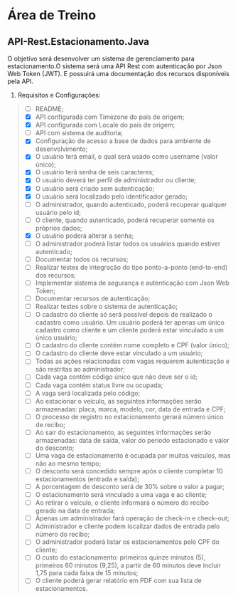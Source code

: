 # Área de Treino


## API-Rest.Estacionamento.Java

O objetivo será desenvolver um sistema de gerenciamento para estacionamento.O sistema será uma API Rest com autenticação por Json Web Token (JWT). E possuirá uma documentação dos recursos disponíveis pela API.

1. Requisitos e Configurações:
> - [ ] README;
> - [x] API configurada com Timezone do país de origem;
> - [x] API configurada com Locale do país de origem;
> - [ ] API com sistema de auditoria;
> - [x] Configuração de acesso a base de dados para ambiente de desenvolvimento;
> - [x] O usuário terá email, o qual será usado como username (valor único);
> - [x] O usuário terá senha de seis caracteres;
> - [x] O usuário deverá ter perfil de administrador ou cliente;
> - [x] O usuário será criado sem autenticação;
> - [x] O usuário será localizado pelo identificador gerado;
> - [ ] O administrador, quando autenticado, poderá recuperar qualquer usuário pelo id;
> - [ ] O cliente, quando autenticado, poderá recuperar somente os próprios dados;
> - [x] O usuário poderá alterar a senha;
> - [ ] O administrador poderá listar todos os usuários quando estiver autenticado;
> - [ ] Documentar todos os recursos;
> - [ ] Realizar testes de integração do tipo ponto-a-ponto (end-to-end) dos recursos;
> - [ ] Implementar sistema de segurança e autenticação com Json Web Token;
> - [ ] Documentar recursos de autenticação;
> - [ ] Realizar testes sobre o sistema de autenticação;
> - [ ] O cadastro do cliente só será possível depois de realizado o cadastro como usuário. Um usuário poderá ter apenas um único cadastro como cliente e um cliente poderá estar vinculado a um único usuário;
> - [ ] O cadastro do cliente contém nome completo e CPF (valor único);
> - [ ] O cadastro do cliente deve estar vinculado a um usuário;
> - [ ] Todas as ações relacionadas com vagas requerem autenticação e são restritas ao administrador;
> - [ ] Cada vaga contém código único que não deve ser o id;
> - [ ] Cada vaga contém status livre ou ocupada;
> - [ ] A vaga será localizada pelo código;
> - [ ] Ao estacionar o veículo, as seguintes informações serão armazenadas: placa, marca, modelo, cor, data de entrada e CPF;
> - [ ] O processo de registro no estacionamento gerará número único de recibo;
> - [ ] Ao sair do estacionamento, as seguintes informações serão armazenadas: data de saída, valor do período estacionado e valor do desconto;
> - [ ] Uma vaga de estacionamento é ocupada por muitos veículos, mas não ao mesmo tempo;
> - [ ] O desconto será concedido sempre após o cliente completar 10 estacionamentos (entrada e saída);
> - [ ] A porcentagem de desconto será de 30% sobre o valor a pagar;
> - [ ] O estacionamento será vinculado a uma vaga e ao cliente;
> - [ ] Ao retirar o veículo, o cliente informará o número do recibo gerado na data de entrada;
> - [ ] Apenas um administrador fará operação de check-in e check-out;
> - [ ] Administrador e cliente podem localizar dados de entrada pelo número do recibo;
> - [ ] O administrador poderá listar os estacionamentos pelo CPF do cliente;
> - [ ] O custo do estacionamento: primeiros quinze minutos (5), primeiros 60 minutos (9,25), a partir de 60 minutos deve incluir 1,75 para cada faixa de 15 minutos;
> - [ ] O cliente poderá gerar relatório em PDF com sua lista de estacionamentos.
